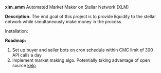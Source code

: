**xlm_amm**
 Automated Market Maker on Stellar Network (XLM)

**Description:**
The end goal of this project is to provide liquidity to the stellar network while simultaneously make money in the process.

Installation:

**Roadmap:**
 1) Set up buyer and seller bots on cron schedule within CMC limit of 300 API calls a day
 2) Implement market making algo. Potentially taking advantage of open source [kelp](https://github.com/stellar/kelp)
